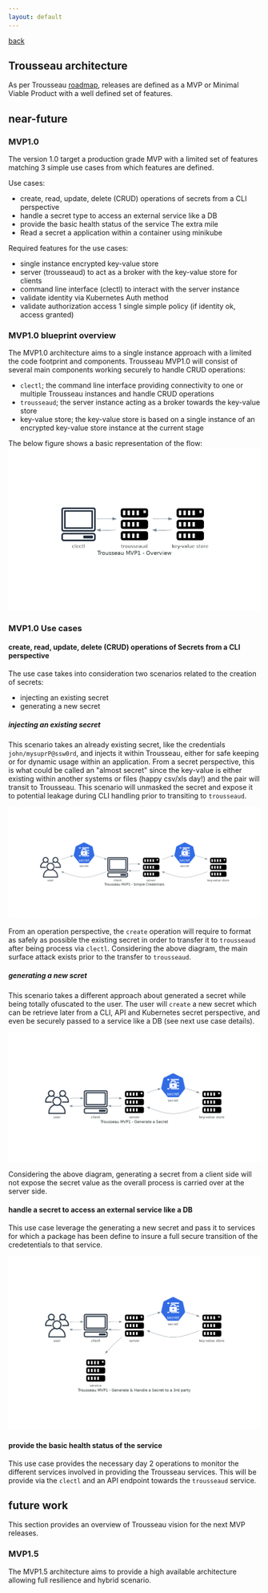 ```yaml
--- 
layout: default
---
```


[back](./)

## Trousseau architecture

As per Trousseau [roadmap](./005-roadmap.html), releases are defined as a MVP or Minimal Viable Product with a well defined set of features.

## near-future 
### MVP1.0
The version 1.0 target a production grade MVP with a limited set of features matching 3 simple use cases from which features are defined.

Use cases:
* create, read, update, delete (CRUD) operations of secrets from a CLI perspective
* handle a secret type to access an external service like a DB
* provide the basic health status of the service
The extra mile
* Read a secret a application within a container using minikube

Required features for the use cases:
* single instance encrypted key-value store 
* server (trousseaud) to act as a broker with the key-value store for clients 
* command line interface (clectl) to interact with the server instance
* validate identity via Kubernetes Auth method
* validate authorization access 1 single simple policy (if identity ok, access granted)

### MVP1.0 blueprint overview
The MVP1.0 architecture aims to a single instance approach with a limited the code footprint and components. Trousseau MVP1.0 will consist of several main components working securely to handle CRUD operations:

* ```clectl```; the command line interface providing connectivity to one or multiple Trousseau instances and handle CRUD operations
* ```trousseaud```; the server instance acting as a broker towards the key-value store
* key-value store; the key-value store is based on a single instance of an encrypted key-value store instance at the current stage 

The below figure shows a basic representation of the flow: 
![mvp1overview](https://raw.githubusercontent.com/Trousseau-io/trousseau-io.github.io/main/assets/diagrams/trousseau_mvp1_-_overview.png)

### MVP1.0 Use cases
#### create, read, update, delete (CRUD) operations of Secrets from a CLI perspective
The use case takes into consideration two scenarios related to the creation of secrets:
* injecting an existing secret
* generating a new secret

##### injecting an existing secret
This scenario takes an already existing secret, like the credentials ```john/mysuprP@ssw0rd```, and injects it within Trousseau, either for safe keeping or for dynamic usage within an application. 
From a secret perspective, this is what could be called an "almost secret" since the key-value is either existing within another systems or files (happy csv/xls day!) and the pair will transit to Trousseau. This scenario will unmasked the secret and expose it to potential leakage during CLI handling prior to transiting to ```trousseaud```.

![existingcredentials](https://raw.githubusercontent.com/Trousseau-io/trousseau-io.github.io/main/assets/diagrams/trousseau_mvp1_-_simple_credentials.png)

From an operation perspective, the ```create``` operation will require to format as safely as possible the existing secret in order to transfer it to ```trousseaud``` after being process via ```clectl```. Considering the above diagram, the main surface attack exists prior to the transfer to ```trousseaud```.

##### generating a new scret
This scenario takes a different approach about generated a secret while being totally ofuscated to the user. The user will ```create``` a new secret which can be retrieve later from a CLI, API and Kubernetes secret perspective, and even be securely passed to a service like a DB (see next use case details).

![generatingsecrets](https://raw.githubusercontent.com/Trousseau-io/trousseau-io.github.io/main/assets/diagrams/trousseau_mvp1_-_generate_a_secret.png)

Considering the above diagram, generating a secret from a client side will not expose the secret value as the overall process is carried over at the server side.

#### handle a secret to access an external service like a DB
This use case leverage the generating a new secret and pass it to services for which a package has been define to insure a full secure transition of the credetentials to that service. 

![generatingsecrets](https://raw.githubusercontent.com/Trousseau-io/trousseau-io.github.io/main/assets/diagrams/trousseau_mvp1_-_generate_&_handle_a_secret_to_a_3rd_party.png)

#### provide the basic health status of the service
This use case provides the necessary day 2 operations to monitor the different services involved in providing the Trousseau services. This will be provide via the ```clectl``` and an API endpoint towards the ```trousseaud``` service. 

## future work
This section provides an overview of Trousseau vision for the next MVP releases.

### MVP1.5
The MVP1.5 architecture aims to provide a high available architecture allowing full resilience and hybrid scenario. 


